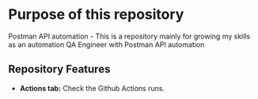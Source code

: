 # Purpose of this repository
Postman API automation - This is a repository mainly for growing my skills as an automation QA Engineer with Postman API automation

## Repository Features

- **Actions tab:** Check the Github Actions runs.
